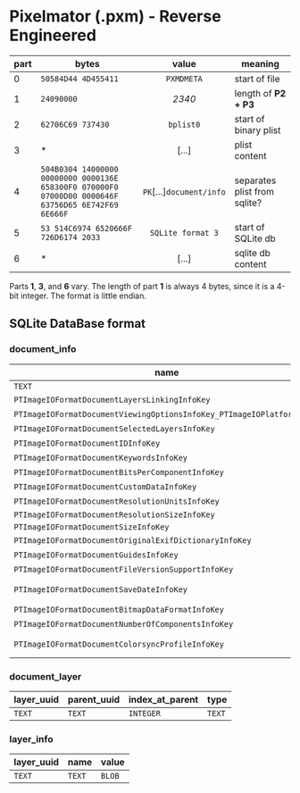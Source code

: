 # Pixelmator (.pxm) - Reverse Engineered


part | bytes | value | meaning
---- | ----- | :-----: | -----
0 | `50584D44 4D455411` | `PXMDMETA` | start of file
1 | `24090000` | *2340* | length of **P2 + P3**
2 | `62706C69 737430` | `bplist0` | start of binary plist
3 | \* | [...] | plist content
4 |`504B0304 14000000 00000000 0000136E 658300F0 070000F0 07000D00 0000646F 63756D65 6E742F69 6E666F` | `PK`[...]`document/info` | separates plist from sqlite?
5 | `53 514C6974 6520666F 726D6174 2033` | `SQLite format 3` | start of SQLite db
6 | \* | [...] | sqlite db content


Parts **1**, **3**, and **6** vary. The length of part **1** is always 4 bytes, since it is a 4-bit integer. The format is little endian.


## SQLite DataBase format

### document_info
name | value
----- | ----
`TEXT` | `BLOB`
`PTImageIOFormatDocumentLayersLinkingInfoKey` | [bplist]
`PTImageIOFormatDocumentViewingOptionsInfoKey_PTImageIOPlatformMacOS` | [bplist]
`PTImageIOFormatDocumentSelectedLayersInfoKey` | [bplist]
`PTImageIOFormatDocumentIDInfoKey` | [uuid string]
`PTImageIOFormatDocumentKeywordsInfoKey`| [bplist]
`PTImageIOFormatDocumentBitsPerComponentInfoKey` | 8[string?]
`PTImageIOFormatDocumentCustomDataInfoKey` | [bplist]
`PTImageIOFormatDocumentResolutionUnitsInfoKey` | 1[int?]
`PTImageIOFormatDocumentResolutionSizeInfoKey` | `{300, 300}`
`PTImageIOFormatDocumentSizeInfoKey` | `{249, 300}`
`PTImageIOFormatDocumentOriginalExifDictionaryInfoKey` | [bplist]
`PTImageIOFormatDocumentGuidesInfoKey` | [bplist]
`PTImageIOFormatDocumentFileVersionSupportInfoKey` | [bplist]
`PTImageIOFormatDocumentSaveDateInfoKey` | [float (epoch?)]
`PTImageIOFormatDocumentBitmapDataFormatInfoKey` | 266760[int?]
`PTImageIOFormatDocumentNumberOfComponentsInfoKey` | 4[int?]
`PTImageIOFormatDocumentColorsyncProfileInfoKey` | [binary data (ColorProfile?)]




### document_layer
layer_uuid | parent_uuid | index_at_parent | type
---- | ----- | ----- | ----
`TEXT` | `TEXT` | `INTEGER` | `TEXT`



### layer_info
layer_uuid | name | value
----- | ----- | -----
`TEXT` | `TEXT` | `BLOB`
